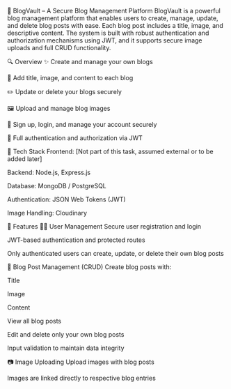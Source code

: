 📝 BlogVault – A Secure Blog Management Platform
BlogVault is a powerful blog management platform that enables users to create, manage, update, and delete blog posts with ease. Each blog post includes a title, image, and descriptive content. The system is built with robust authentication and authorization mechanisms using JWT, and it supports secure image uploads and full CRUD functionality.

🔍 Overview
✨ Create and manage your own blogs

📝 Add title, image, and content to each blog

✏️ Update or delete your blogs securely

🖼️ Upload and manage blog images

🔐 Sign up, login, and manage your account securely

🧾 Full authentication and authorization via JWT

🔧 Tech Stack
Frontend: [Not part of this task, assumed external or to be added later]

Backend: Node.js, Express.js

Database: MongoDB / PostgreSQL

Authentication: JSON Web Tokens (JWT)

Image Handling: Cloudinary

🚀 Features
🧑‍💻 User Management
Secure user registration and login

JWT-based authentication and protected routes

Only authenticated users can create, update, or delete their own blog posts

📝 Blog Post Management (CRUD)
Create blog posts with:

Title

Image

Content

View all blog posts

Edit and delete only your own blog posts

Input validation to maintain data integrity

📷 Image Uploading
Upload images with blog posts

Images are linked directly to respective blog entries

